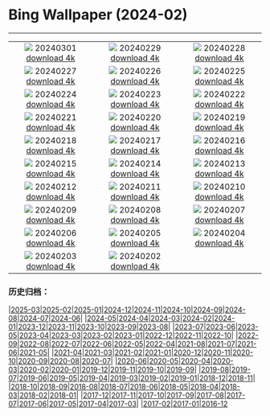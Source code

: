 # Bing Wallpaper (2024-02)
**************
| | | |
| :----: | :----: | :----: |
| ![](https://www.bing.com/th?id=OHR.LeapingSquirrel_EN-US3514581405_1920x1080.jpg) 20240301 [download 4k](https://www.bing.com/th?id=OHR.LeapingSquirrel_EN-US3514581405_UHD.jpg) | ![](https://www.bing.com/th?id=OHR.BamburghCastleUK_EN-US3358821704_1920x1080.jpg) 20240229 [download 4k](https://www.bing.com/th?id=OHR.BamburghCastleUK_EN-US3358821704_UHD.jpg) | ![](https://www.bing.com/th?id=OHR.PolarBearCubs_EN-US3160537454_1920x1080.jpg) 20240228 [download 4k](https://www.bing.com/th?id=OHR.PolarBearCubs_EN-US3160537454_UHD.jpg) |
| ![](https://www.bing.com/th?id=OHR.GrandCanyonWinter_EN-US3010552047_1920x1080.jpg) 20240227 [download 4k](https://www.bing.com/th?id=OHR.GrandCanyonWinter_EN-US3010552047_UHD.jpg) | ![](https://www.bing.com/th?id=OHR.WrightSculpture_EN-US2897504160_1920x1080.jpg) 20240226 [download 4k](https://www.bing.com/th?id=OHR.WrightSculpture_EN-US2897504160_UHD.jpg) | ![](https://www.bing.com/th?id=OHR.AlmondBloom_EN-US2721273642_1920x1080.jpg) 20240225 [download 4k](https://www.bing.com/th?id=OHR.AlmondBloom_EN-US2721273642_UHD.jpg) |
| ![](https://www.bing.com/th?id=OHR.HaghartsinMonastery_EN-US2523109486_1920x1080.jpg) 20240224 [download 4k](https://www.bing.com/th?id=OHR.HaghartsinMonastery_EN-US2523109486_UHD.jpg) | ![](https://www.bing.com/th?id=OHR.BrightonBoxes_EN-US7951266383_1920x1080.jpg) 20240223 [download 4k](https://www.bing.com/th?id=OHR.BrightonBoxes_EN-US7951266383_UHD.jpg) | ![](https://www.bing.com/th?id=OHR.YosemiteFirefall_EN-US8169903146_1920x1080.jpg) 20240222 [download 4k](https://www.bing.com/th?id=OHR.YosemiteFirefall_EN-US8169903146_UHD.jpg) |
| ![](https://www.bing.com/th?id=OHR.PeakDistrictNP_EN-US8094447567_1920x1080.jpg) 20240221 [download 4k](https://www.bing.com/th?id=OHR.PeakDistrictNP_EN-US8094447567_UHD.jpg) | ![](https://www.bing.com/th?id=OHR.LincolnSunset_EN-US8001542624_1920x1080.jpg) 20240220 [download 4k](https://www.bing.com/th?id=OHR.LincolnSunset_EN-US8001542624_UHD.jpg) | ![](https://www.bing.com/th?id=OHR.DominicaWhales_EN-US7918259144_1920x1080.jpg) 20240219 [download 4k](https://www.bing.com/th?id=OHR.DominicaWhales_EN-US7918259144_UHD.jpg) |
| ![](https://www.bing.com/th?id=OHR.AileyUptown_EN-US7790191198_1920x1080.jpg) 20240218 [download 4k](https://www.bing.com/th?id=OHR.AileyUptown_EN-US7790191198_UHD.jpg) | ![](https://www.bing.com/th?id=OHR.BackyardBird_EN-US8255123787_1920x1080.jpg) 20240217 [download 4k](https://www.bing.com/th?id=OHR.BackyardBird_EN-US8255123787_UHD.jpg) | ![](https://www.bing.com/th?id=OHR.HippopotamusDay_EN-US7629909300_1920x1080.jpg) 20240216 [download 4k](https://www.bing.com/th?id=OHR.HippopotamusDay_EN-US7629909300_UHD.jpg) |
| ![](https://www.bing.com/th?id=OHR.BowingCrane_EN-US7534977512_1920x1080.jpg) 20240215 [download 4k](https://www.bing.com/th?id=OHR.BowingCrane_EN-US7534977512_UHD.jpg) | ![](https://www.bing.com/th?id=OHR.MarignyBeads_EN-US7464992774_1920x1080.jpg) 20240214 [download 4k](https://www.bing.com/th?id=OHR.MarignyBeads_EN-US7464992774_UHD.jpg) | ![](https://www.bing.com/th?id=OHR.GiantTortoise_EN-US7034846255_1920x1080.jpg) 20240213 [download 4k](https://www.bing.com/th?id=OHR.GiantTortoise_EN-US7034846255_UHD.jpg) |
| ![](https://www.bing.com/th?id=OHR.FolegandrosGreece_EN-US6921652492_1920x1080.jpg) 20240212 [download 4k](https://www.bing.com/th?id=OHR.FolegandrosGreece_EN-US6921652492_UHD.jpg) | ![](https://www.bing.com/th?id=OHR.ChinaDragon_EN-US6781838142_1920x1080.jpg) 20240211 [download 4k](https://www.bing.com/th?id=OHR.ChinaDragon_EN-US6781838142_UHD.jpg) | ![](https://www.bing.com/th?id=OHR.PegadungRocks_EN-US6654823877_1920x1080.jpg) 20240210 [download 4k](https://www.bing.com/th?id=OHR.PegadungRocks_EN-US6654823877_UHD.jpg) |
| ![](https://www.bing.com/th?id=OHR.MtHoodOregon_EN-US8773825867_1920x1080.jpg) 20240209 [download 4k](https://www.bing.com/th?id=OHR.MtHoodOregon_EN-US8773825867_UHD.jpg) | ![](https://www.bing.com/th?id=OHR.StJamesPool_EN-US8700038796_1920x1080.jpg) 20240208 [download 4k](https://www.bing.com/th?id=OHR.StJamesPool_EN-US8700038796_UHD.jpg) | ![](https://www.bing.com/th?id=OHR.LakeTahoeRock_EN-US8513392756_1920x1080.jpg) 20240207 [download 4k](https://www.bing.com/th?id=OHR.LakeTahoeRock_EN-US8513392756_UHD.jpg) |
| ![](https://www.bing.com/th?id=OHR.WesternMonarchs_EN-US8386035297_1920x1080.jpg) 20240206 [download 4k](https://www.bing.com/th?id=OHR.WesternMonarchs_EN-US8386035297_UHD.jpg) | ![](https://www.bing.com/th?id=OHR.DevetashkaCave_EN-US7989247628_1920x1080.jpg) 20240205 [download 4k](https://www.bing.com/th?id=OHR.DevetashkaCave_EN-US7989247628_UHD.jpg) | ![](https://www.bing.com/th?id=OHR.VeniceCarnival_EN-US7857642609_1920x1080.jpg) 20240204 [download 4k](https://www.bing.com/th?id=OHR.VeniceCarnival_EN-US7857642609_UHD.jpg) |
| ![](https://www.bing.com/th?id=OHR.AlpineMarmot_EN-US6895103237_1920x1080.jpg) 20240203 [download 4k](https://www.bing.com/th?id=OHR.AlpineMarmot_EN-US6895103237_UHD.jpg) | ![](https://www.bing.com/th?id=OHR.DizzyGillespie_EN-US7637800342_1920x1080.jpg) 20240202 [download 4k](https://www.bing.com/th?id=OHR.DizzyGillespie_EN-US7637800342_UHD.jpg) |  |

### 历史归档：

|[2025-03](bing/2025-03/2025-03.md)|[2025-02](bing/2025-02/2025-02.md)|[2025-01](bing/2025-01/2025-01.md)|[2024-12](bing/2024-12/2024-12.md)|[2024-11](bing/2024-11/2024-11.md)|[2024-10](bing/2024-10/2024-10.md)|[2024-09](bing/2024-09/2024-09.md)|[2024-08](bing/2024-08/2024-08.md)|[2024-07](bing/2024-07/2024-07.md)|[2024-06](bing/2024-06/2024-06.md)|
|[2024-05](bing/2024-05/2024-05.md)|[2024-04](bing/2024-04/2024-04.md)|[2024-03](bing/2024-03/2024-03.md)|[2024-02](bing/2024-02/2024-02.md)|[2024-01](bing/2024-01/2024-01.md)|[2023-12](bing/2023-12/2023-12.md)|[2023-11](bing/2023-11/2023-11.md)|[2023-10](bing/2023-10/2023-10.md)|[2023-09](bing/2023-09/2023-09.md)|[2023-08](bing/2023-08/2023-08.md)|
|[2023-07](bing/2023-07/2023-07.md)|[2023-06](bing/2023-06/2023-06.md)|[2023-05](bing/2023-05/2023-05.md)|[2023-04](bing/2023-04/2023-04.md)|[2023-03](bing/2023-03/2023-03.md)|[2023-02](bing/2023-02/2023-02.md)|[2023-01](bing/2023-01/2023-01.md)|[2022-12](bing/2022-12/2022-12.md)|[2022-11](bing/2022-11/2022-11.md)|[2022-10](bing/2022-10/2022-10.md)|
|[2022-09](bing/2022-09/2022-09.md)|[2022-08](bing/2022-08/2022-08.md)|[2022-07](bing/2022-07/2022-07.md)|[2022-06](bing/2022-06/2022-06.md)|[2022-05](bing/2022-05/2022-05.md)|[2022-04](bing/2022-04/2022-04.md)|[2021-08](bing/2021-08/2021-08.md)|[2021-07](bing/2021-07/2021-07.md)|[2021-06](bing/2021-06/2021-06.md)|[2021-05](bing/2021-05/2021-05.md)|
|[2021-04](bing/2021-04/2021-04.md)|[2021-03](bing/2021-03/2021-03.md)|[2021-02](bing/2021-02/2021-02.md)|[2021-01](bing/2021-01/2021-01.md)|[2020-12](bing/2020-12/2020-12.md)|[2020-11](bing/2020-11/2020-11.md)|[2020-10](bing/2020-10/2020-10.md)|[2020-09](bing/2020-09/2020-09.md)|[2020-08](bing/2020-08/2020-08.md)|[2020-07](bing/2020-07/2020-07.md)|
|[2020-06](bing/2020-06/2020-06.md)|[2020-05](bing/2020-05/2020-05.md)|[2020-04](bing/2020-04/2020-04.md)|[2020-03](bing/2020-03/2020-03.md)|[2020-02](bing/2020-02/2020-02.md)|[2020-01](bing/2020-01/2020-01.md)|[2019-12](bing/2019-12/2019-12.md)|[2019-11](bing/2019-11/2019-11.md)|[2019-10](bing/2019-10/2019-10.md)|[2019-09](bing/2019-09/2019-09.md)|
|[2019-08](bing/2019-08/2019-08.md)|[2019-07](bing/2019-07/2019-07.md)|[2019-06](bing/2019-06/2019-06.md)|[2019-05](bing/2019-05/2019-05.md)|[2019-04](bing/2019-04/2019-04.md)|[2019-03](bing/2019-03/2019-03.md)|[2019-02](bing/2019-02/2019-02.md)|[2019-01](bing/2019-01/2019-01.md)|[2018-12](bing/2018-12/2018-12.md)|[2018-11](bing/2018-11/2018-11.md)|
|[2018-10](bing/2018-10/2018-10.md)|[2018-09](bing/2018-09/2018-09.md)|[2018-08](bing/2018-08/2018-08.md)|[2018-07](bing/2018-07/2018-07.md)|[2018-06](bing/2018-06/2018-06.md)|[2018-05](bing/2018-05/2018-05.md)|[2018-04](bing/2018-04/2018-04.md)|[2018-03](bing/2018-03/2018-03.md)|[2018-02](bing/2018-02/2018-02.md)|[2018-01](bing/2018-01/2018-01.md)|
|[2017-12](bing/2017-12/2017-12.md)|[2017-11](bing/2017-11/2017-11.md)|[2017-10](bing/2017-10/2017-10.md)|[2017-09](bing/2017-09/2017-09.md)|[2017-08](bing/2017-08/2017-08.md)|[2017-07](bing/2017-07/2017-07.md)|[2017-06](bing/2017-06/2017-06.md)|[2017-05](bing/2017-05/2017-05.md)|[2017-04](bing/2017-04/2017-04.md)|[2017-03](bing/2017-03/2017-03.md)|
|[2017-02](bing/2017-02/2017-02.md)|[2017-01](bing/2017-01/2017-01.md)|[2016-12](bing/2016-12/2016-12.md)